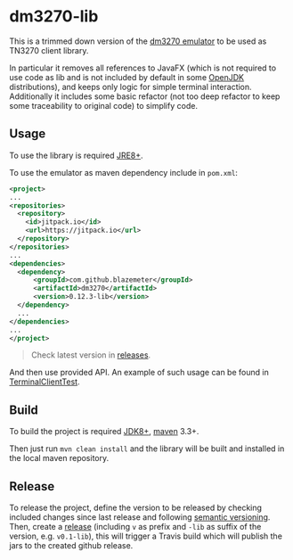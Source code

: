 # dm3270-lib

This is a trimmed down version of the [dm3270 emulator](https://github.com/dmolony/dm3270) to be used as TN3270 client library.

In particular it removes all references to JavaFX (which is not required to use code as lib and is not included by default in some [OpenJDK](http://openjdk.java.net/) distributions), and keeps only logic for simple terminal interaction.
Additionally it includes some basic refactor (not too deep refactor to keep some traceability to original code) to simplify code. 

## Usage

To use the library is required [JRE8+](http://www.oracle.com/technetwork/java/javase/downloads/jre8-downloads-2133155.html).

To use the emulator as maven dependency include in `pom.xml`:

```xml
<project>
...
<repositories>
  <repository>
    <id>jitpack.io</id>
    <url>https://jitpack.io</url>
  </repository>
</repositories>
...
<dependencies>
  <dependency>
      <groupId>com.github.blazemeter</groupId>
      <artifactId>dm3270</artifactId>
      <version>0.12.3-lib</version>
  </dependency>
  ...
</dependencies>
...
</project>
```

>Check latest version in [releases](https://github.com/blazemeter/xtn5250/releases).

And then use provided API. An example of such usage can be found in [TerminalClientTest](src/test/java/com/bytezone/dm3270/TerminalClientTest.java).

## Build

To build the project is required [JDK8+](http://www.oracle.com/technetwork/java/javase/downloads/jdk8-downloads-2133151.html), [maven](https://maven.apache.org/) 3.3+.

Then just run `mvn clean install` and the library will be built and installed in the local maven repository.

## Release

To release the project, define the version to be released by checking included changes since last release and following [semantic versioning](https://semver.org/). 
Then, create a [release](https://github.com/blazemeter/dm3270/releases) (including `v` as prefix and `-lib` as suffix of the version, e.g. `v0.1-lib`), this will trigger a Travis build which will publish the jars to the created github release.
